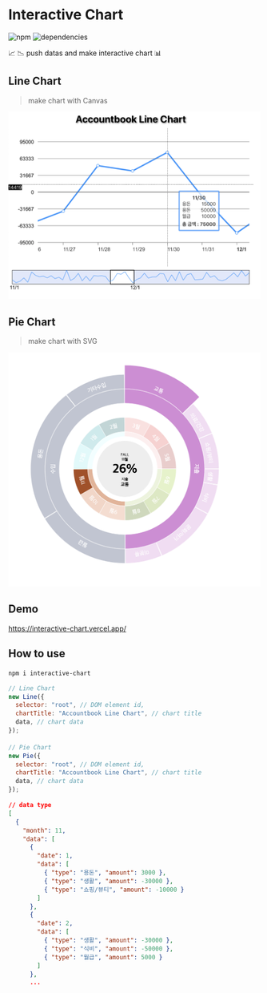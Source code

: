 # Interactive Chart

![npm](https://img.shields.io/npm/v/interactive-chart)
![dependencies](https://img.shields.io/badge/dependencies-none-brightengreen)

📈 📉 push datas and make interactive chart 📊

## Line Chart

> make chart with Canvas

![](./images/screenshot.png)

## Pie Chart

> make chart with SVG

![](./images/screenshot2.png)

## Demo

https://interactive-chart.vercel.app/

## How to use

```
npm i interactive-chart
```

```js
// Line Chart
new Line({
  selector: "root", // DOM element id,
  chartTitle: "Accountbook Line Chart", // chart title
  data, // chart data
});

// Pie Chart
new Pie({
  selector: "root", // DOM element id,
  chartTitle: "Accountbook Line Chart", // chart title
  data, // chart data
});
```

```json
// data type
[
  {
    "month": 11,
    "data": [
      {
        "date": 1,
        "data": [
          { "type": "용돈", "amount": 3000 },
          { "type": "생활", "amount": -30000 },
          { "type": "쇼핑/뷰티", "amount": -10000 }
        ]
      },
      {
        "date": 2,
        "data": [
          { "type": "생활", "amount": -30000 },
          { "type": "식비", "amount": -50000 },
          { "type": "월급", "amount": 5000 }
        ]
      },
      ...
```
